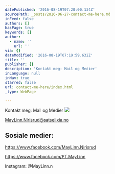 ```yaml
---
datePublished: '2016-08-19T07:20:00.134Z'
sourcePath: _posts/2016-06-27-contact-me-here.md
inFeed: false
authors: []
hasPage: true
keywords: []
author:
  - name: ''
    url: ''
via: {}
dateModified: '2016-08-19T07:19:59.632Z'
title: ''
publisher: {}
description: 'Kontakt meg: Mail og Medier'
inLanguage: null
inNav: true
starred: false
url: contact-me-here/index.html
_type: WebPage

---
```

Kontakt meg: Mail og Medier
![](https://the-grid-user-content.s3-us-west-2.amazonaws.com/5ad707b7-7fe1-47e9-bfde-9fcbb83cf8ce.jpg)

MayLinn.Nirisrud@satselixia.no

## Sosiale medier:

https://www.facebook.com/MayLinn.Nirisrud

https://www.facebook.com/PT.MayLinn

Instagram: @MayLinn.n